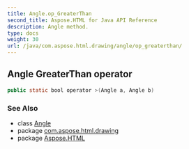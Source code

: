 ```yaml
---
title: Angle.op_GreaterThan
second_title: Aspose.HTML for Java API Reference
description: Angle method. 
type: docs
weight: 30
url: /java/com.aspose.html.drawing/angle/op_greaterthan/
---
```

## Angle GreaterThan operator

```java
public static bool operator >(Angle a, Angle b)
```

### See Also

* class [Angle](../)
* package [com.aspose.html.drawing](../../angle/)
* package [Aspose.HTML](../../../)

